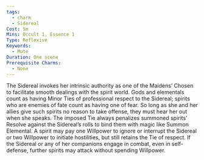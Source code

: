 ```yaml
---
tags:
  - charm
  - Sidereal
Cost: 5m
Mins: Occult 1, Essence 1
Type: Reflexive
Keywords:
  - Mute
Duration: One scene
Prerequisite Charms:
  - None
---
```

The Sidereal invokes her intrinsic authority as one of the Maidens’ Chosen to facilitate smooth dealings with the spirit world. Gods and elementals count as having Minor Ties of professional respect to the Sidereal; spirits who are enemies of fate count as having one of fear. So long as she and her allies give such spirits no reason to take offense, they must hear her out when she speaks. The imposed Tie always penalizes summoned spirits’ Resolve against the Sidereal’s rolls to bind them with magic like Summon Elemental. A spirit may pay one Willpower to ignore or interrupt the Sidereal or two Willpower to initiate hostilities, but still retains the Tie of respect. If the Sidereal or any of her companions engage in combat, even in self-defense, further spirits may attack without spending Willpower.